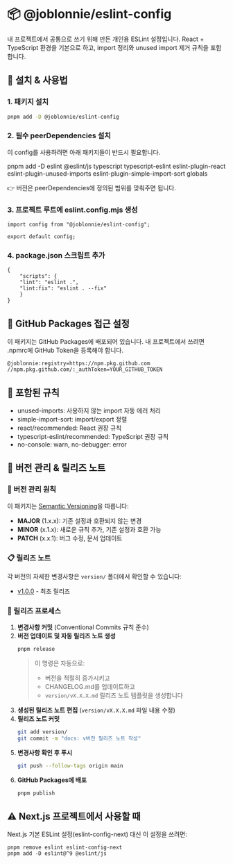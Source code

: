 # 📦 @joblonnie/eslint-config

내 프로젝트에서 공통으로 쓰기 위해 만든 개인용 ESLint 설정입니다.
React + TypeScript 환경을 기본으로 하고, import 정리와 unused import 제거 규칙을 포함합니다.

## 🚀 설치 & 사용법

### 1. 패키지 설치

```bash
pnpm add -D @joblonnie/eslint-config
```

### 2. 필수 peerDependencies 설치

이 config를 사용하려면 아래 패키지들이 반드시 필요합니다.

pnpm add -D eslint @eslint/js typescript typescript-eslint eslint-plugin-react eslint-plugin-unused-imports eslint-plugin-simple-import-sort globals

👉 버전은 peerDependencies에 정의된 범위를 맞춰주면 됩니다.

### 3. 프로젝트 루트에 eslint.config.mjs 생성

```
import config from "@joblonnie/eslint-config";

export default config;
```

### 4. package.json 스크립트 추가

```
{
    "scripts": {
    "lint": "eslint .",
    "lint:fix": "eslint . --fix"
    }
}
```

## 🔑 GitHub Packages 접근 설정

이 패키지는 GitHub Packages에 배포되어 있습니다.
내 프로젝트에서 쓰려면 .npmrc에 GitHub Token을 등록해야 합니다.

```
@joblonnie:registry=https://npm.pkg.github.com
//npm.pkg.github.com/:_authToken=YOUR_GITHUB_TOKEN
```

## 📖 포함된 규칙

- unused-imports: 사용하지 않는 import 자동 에러 처리
- simple-import-sort: import/export 정렬
- react/recommended: React 권장 규칙
- typescript-eslint/recommended: TypeScript 권장 규칙
- no-console: warn, no-debugger: error

## 📝 버전 관리 & 릴리즈 노트

### 🔄 버전 관리 원칙

이 패키지는 [Semantic Versioning](https://semver.org/)을 따릅니다:

- **MAJOR** (1.x.x): 기존 설정과 호환되지 않는 변경
- **MINOR** (x.1.x): 새로운 규칙 추가, 기존 설정과 호환 가능
- **PATCH** (x.x.1): 버그 수정, 문서 업데이트

### 📋 릴리즈 노트

각 버전의 자세한 변경사항은 `version/` 폴더에서 확인할 수 있습니다:

- [v1.0.0](./version/v1.0.0.md) - 최초 릴리즈

### 🚀 릴리즈 프로세스

1. **변경사항 커밋** (Conventional Commits 규칙 준수)
2. **버전 업데이트 및 자동 릴리즈 노트 생성**
   ```bash
   pnpm release
   ```
   > 이 명령은 자동으로:
   >
   > - 버전을 적절히 증가시키고
   > - CHANGELOG.md를 업데이트하고
   > - `version/vX.X.X.md` 릴리즈 노트 템플릿을 생성합니다
3. **생성된 릴리즈 노트 편집** (`version/vX.X.X.md` 파일 내용 수정)
4. **릴리즈 노트 커밋**
   ```bash
   git add version/
   git commit -m "docs: v버전 릴리즈 노트 작성"
   ```
5. **변경사항 확인 후 푸시**
   ```bash
   git push --follow-tags origin main
   ```
6. **GitHub Packages에 배포**
   ```bash
   pnpm publish
   ```

## ⚠️ Next.js 프로젝트에서 사용할 때

Next.js 기본 ESLint 설정(eslint-config-next) 대신 이 설정을 쓰려면:

```
pnpm remove eslint eslint-config-next
pnpm add -D eslint@^9 @eslint/js
```
